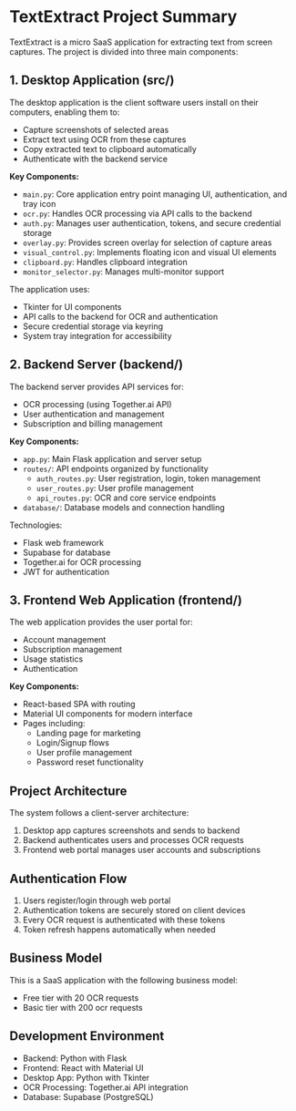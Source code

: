# TextExtract Project Summary

TextExtract is a micro SaaS application for extracting text from screen captures. The project is divided into three main components:

## 1. Desktop Application (src/)

The desktop application is the client software users install on their computers, enabling them to:
- Capture screenshots of selected areas
- Extract text using OCR from these captures 
- Copy extracted text to clipboard automatically
- Authenticate with the backend service

**Key Components:**
- `main.py`: Core application entry point managing UI, authentication, and tray icon
- `ocr.py`: Handles OCR processing via API calls to the backend
- `auth.py`: Manages user authentication, tokens, and secure credential storage
- `overlay.py`: Provides screen overlay for selection of capture areas
- `visual_control.py`: Implements floating icon and visual UI elements
- `clipboard.py`: Handles clipboard integration
- `monitor_selector.py`: Manages multi-monitor support

The application uses:
- Tkinter for UI components
- API calls to the backend for OCR and authentication
- Secure credential storage via keyring
- System tray integration for accessibility

## 2. Backend Server (backend/)

The backend server provides API services for:
- OCR processing (using Together.ai API)
- User authentication and management
- Subscription and billing management

**Key Components:**
- `app.py`: Main Flask application and server setup
- `routes/`: API endpoints organized by functionality
  - `auth_routes.py`: User registration, login, token management
  - `user_routes.py`: User profile management
  - `api_routes.py`: OCR and core service endpoints
- `database/`: Database models and connection handling

Technologies:
- Flask web framework
- Supabase for database
- Together.ai for OCR processing
- JWT for authentication

## 3. Frontend Web Application (frontend/)

The web application provides the user portal for:
- Account management
- Subscription management
- Usage statistics
- Authentication

**Key Components:**
- React-based SPA with routing
- Material UI components for modern interface
- Pages including:
  - Landing page for marketing
  - Login/Signup flows
  - User profile management
  - Password reset functionality

## Project Architecture

The system follows a client-server architecture:
1. Desktop app captures screenshots and sends to backend
2. Backend authenticates users and processes OCR requests
3. Frontend web portal manages user accounts and subscriptions

## Authentication Flow

1. Users register/login through  web portal
2. Authentication tokens are securely stored on client devices
3. Every OCR request is authenticated with these tokens
4. Token refresh happens automatically when needed

## Business Model

This is a SaaS application with the following business model:
- Free tier with 20 OCR requests
- Basic tier with 200 ocr requests

## Development Environment

- Backend: Python with Flask
- Frontend: React with Material UI
- Desktop App: Python with Tkinter
- OCR Processing: Together.ai API integration
- Database: Supabase (PostgreSQL) 